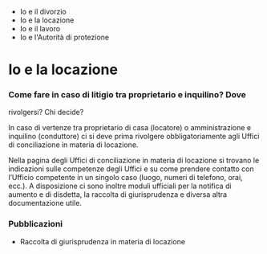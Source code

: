   * Io e il divorzio
  * Io e la locazione
  * Io e il lavoro
  * Io e l'Autorità di protezione

#  Io e la locazione

### Come fare in caso di litigio tra proprietario e inquilino? Dove
rivolgersi? Chi decide?

In caso di vertenze tra proprietario di casa (locatore) o amministrazione e
inquilino (conduttore) ci si deve prima rivolgere obbligatoriamente agli
Uffici di conciliazione in materia di locazione.

Nella pagina degli Uffici di conciliazione in materia di locazione si trovano
le indicazioni sulle competenze degli Uffici e su come prendere contatto con
l’Ufficio competente in un singolo caso (luogo, numeri di telefono, orai,
ecc.). A disposizione ci sono inoltre moduli ufficiali per la notifica di
aumento e di disdetta, la raccolta di giurisprudenza e diversa altra
documentazione utile.

###  Pubblicazioni

  * Raccolta di giurisprudenza in materia di locazione 

